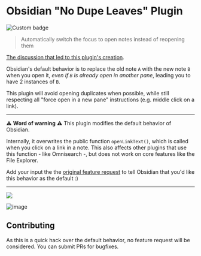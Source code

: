 # Obsidian "No Dupe Leaves" Plugin

![Custom badge](https://img.shields.io/endpoint?url=https%3A%2F%2Fscambier.xyz%2Fobsidian-endpoints%2Fno-dupe-leaves.json)

> Automatically switch the focus to open notes instead of reopening them

[The discussion that led to this plugin's creation](https://forum.obsidian.md/t/dont-reopen-notes-that-are-already-open-just-put-the-focus-on-them/36488/3).

Obsidian's default behavior is to replace the old note `A` with the new note `B` when you open it,
_even if `B` is already open in another pane_, leading you to have 2 instances of `B`.

This plugin will avoid opening duplicates when possible, while still respecting all "force open in a new pane" instructions (e.g. middle click on a link).

---

⚠️ **Word of warning** ⚠️ This plugin modifies the default behavior of Obsidian.

Internally, it overwrites the public function `openLinkText()`, which is called when you click on a link in a note. This also affects other plugins that use this function - like Omnisearch -, but does not work on core features like the File Explorer.

Add your input the the [original feature request](https://forum.obsidian.md/t/dont-reopen-notes-that-are-already-open-just-put-the-focus-on-them/36488/3) to tell Obsidian that you'd like this behavior as the default :)

---

![](https://raw.githubusercontent.com/scambier/obsidian-no-dupe-leaves/master/images/nodupes.gif)

![image](https://user-images.githubusercontent.com/3216752/187726977-27d3cadf-7765-4c92-864a-434fe6f4e43f.png)


## Contributing

As this is a quick hack over the default behavior, no feature request will be considered. You can submit PRs for bugfixes.

